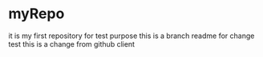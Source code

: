 # myRepo
it is my first repository for test purpose
this is a branch readme for change test
this is a change from github client
